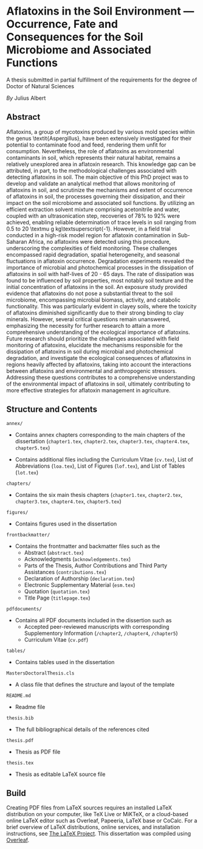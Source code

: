 # Aflatoxins in the Soil Environment — Occurrence, Fate and Consequences for the Soil Microbiome and Associated Functions 

A thesis submitted in partial fulfillment of the requirements for the degree of Doctor of Natural Sciences

*By* Julius Albert

## Abstract
Aflatoxins, a group of mycotoxins produced by various mold species within the genus \textit{Aspergillus}, have been extensively investigated for their potential to contaminate food and feed, rendering them unfit for consumption. Nevertheless, the role of aflatoxins as environmental contaminants in soil, which represents their natural habitat, remains a relatively unexplored area in aflatoxin research. This knowledge gap can be attributed, in part, to the methodological challenges associated with detecting aflatoxins in soil. The main objective of this PhD project was to develop and validate an analytical method that allows monitoring of aflatoxins in soil, and scrutinize the mechanisms and extent of occurrence of aflatoxins in soil, the processes governing their dissipation, and their impact on the soil microbiome and associated soil functions. By utilizing an efficient extraction solvent mixture comprising acetonitrile and water, coupled with an ultrasonication step, recoveries of 78\% to 92\% were achieved, enabling reliable determination of trace levels in soil ranging from 0.5 to 20 \textmu g kg\textsuperscript{-1}. However, in a field trial conducted in a high-risk model
region for aflatoxin contamination in Sub-Saharan Africa, no aflatoxins were detected using this procedure, underscoring the complexities of field monitoring. These challenges encompassed rapid degradation, spatial heterogeneity, and seasonal fluctuations in aflatoxin occurrence. Degradation experiments revealed the importance of microbial and photochemical processes in the dissipation of aflatoxins in soil with half-lives of 20 - 65 days. The rate of dissipation was found to be influenced by soil properties, most notably soil texture and the initial concentration of aflatoxins in the soil. An exposure study provided evidence that aflatoxins do not pose a substantial threat to the soil microbiome, encompassing microbial biomass, activity, and catabolic functionality. This was particularly evident in clayey soils, where the toxicity of aflatoxins diminished significantly due to their strong binding to clay minerals. However, several critical questions remain unanswered, emphasizing the necessity for further research to attain a more comprehensive understanding of the ecological importance of aflatoxins. Future research should prioritize the challenges associated with field monitoring of aflatoxins, elucidate the mechanisms responsible for the dissipation of aflatoxins in soil during microbial and photochemical degradation, and investigate the ecological consequences of aflatoxins in regions heavily affected by aflatoxins, taking into account the interactions between aflatoxins and environmental and anthropogenic stressors. Addressing these questions contributes to a comprehensive understanding of the environmental impact of aflatoxins in soil, ultimately contributing to more effective strategies for aflatoxin management in agriculture.

## Structure and Contents

``annex/``

- Contains annex chapters corresponding to the main chapters of the dissertation (``chapter1.tex``, ``chapter2.tex``, ``chapter3.tex``, ``chapter4.tex``, ``chapter5.tex``)
 
- Contains additional files including the Curriculum Vitae (``cv.tex``), List of Abbreviations (``loa.tex``), List of Figures (``lof.tex``), and List of Tables (``lot.tex``)

``chapters/``

- Contains the six main thesis chapters (``chapter1.tex``, ``chapter2.tex``, ``chapter3.tex``, ``chapter4.tex``, ``chapter5.tex``)

``figures/``

- Contains figures used in the dissertation

``frontbackmatter/``

- Contains the frontmatter and backmatter files such as the
  - Abstract (``abstract.tex``)
  - Acknowledgments (``acknowledgements.tex``)
  - Parts of the Thesis, Author Contributions and Third Party Assistances (``contributions.tex``)
  - Declaration of Authorship (``declaration.tex``)
  - Electronic Supplementary Material (``esm.tex``)
  - Quotation (``quotation.tex``)
  - Title Page (``titlepage.tex``)

``pdfdocuments/``
  - Contains all PDF documents included in the dissertion such as
    - Accepted peer-reviewed manuscripts with corresponding Supplementory Information (``/chapter2``, ``/chapter4``, ``/chapter5``)
    - Curriculum Vitae (``cv.pdf``)

``tables/``

- Contains tables used in the dissertation

``MastersDoctoralThesis.cls``

- A class file that defines the structure and layout of the template

``README.md``

- Readme file
  
``thesis.bib``

- The full bibliographical details of the references cited

``thesis.pdf``

- Thesis as PDF file

``thesis.tex``

- Thesis as editable LaTeX source file


## Build

Creating PDF files from LaTeX sources requires an installed LaTeX distribution on your computer, like TeX Live or MiKTeX, or a cloud-based online LaTeX editor such as Overleaf, Papeeria, LaTeX base or CoCalc. 
For a brief overview of LaTeX distributions, online services, and installation instructions, see [The LaTeX Project](https://www.latex-project.org/get/). This dissertation was compiled using [Overleaf](https://de.overleaf.com/).
